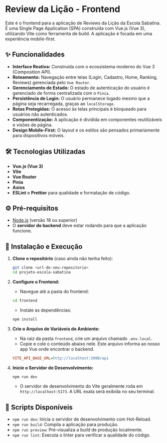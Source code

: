 # Review da Lição - Frontend

Este é o frontend para a aplicação de Reviews da Lição da Escola Sabatina. É uma Single Page Application (SPA) construída com Vue.js (Vue 3), utilizando Vite como ferramenta de build. A aplicação é focada em uma experiência mobile-first.

## ✨ Funcionalidades

-   **Interface Reativa:** Construída com o ecossistema moderno do Vue 3 (Composition API).
-   **Roteamento:** Navegação entre telas (Login, Cadastro, Home, Ranking, Reviews) gerenciada pelo `Vue Router`.
-   **Gerenciamento de Estado:** O estado de autenticação do usuário é gerenciado de forma centralizada com o `Pinia`.
-   **Persistência de Login:** O usuário permanece logado mesmo que a página seja recarregada, graças ao `localStorage`.
-   **Rotas Protegidas:** O acesso às telas principais é bloqueado para usuários não autenticados.
-   **Componentização:** A aplicação é dividida em componentes reutilizáveis e visões de página.
-   **Design Mobile-First:** O layout e os estilos são pensados primariamente para dispositivos móveis.

## 🛠️ Tecnologias Utilizadas

-   **Vue.js (Vue 3)**
-   **Vite**
-   **Vue Router**
-   **Pinia**
-   **Axios**
-   **ESLint** e **Prettier** para qualidade e formatação de código.

## ⚙️ Pré-requisitos

-   [Node.js](https://nodejs.org/) (versão 18 ou superior)
-   O **servidor do backend** deve estar rodando para que a aplicação funcione.

## 🚀 Instalação e Execução

1.  **Clone o repositório** (caso ainda não tenha feito):
    ```bash
    git clone <url-do-seu-repositorio>
    cd projeto-escola-sabatina
    ```

2.  **Configure o Frontend:**
    * Navegue até a pasta do frontend:
    ```bash
    cd frontend
    ```
    * Instale as dependências:
    ```bash
    npm install
    ```

3.  **Crie o Arquivo de Variáveis de Ambiente:**
    * Na raiz da pasta `frontend`, crie um arquivo chamado `.env.local`.
    * Copie e cole o conteúdo abaixo nele. Este arquivo informa ao nosso app Vue onde encontrar o backend.
    ```ini
    VITE_API_BASE_URL=http://localhost:3000/api
    ```

4.  **Inicie o Servidor de Desenvolvimento:**
    ```bash
    npm run dev
    ```
    * O servidor de desenvolvimento do Vite geralmente roda em `http://localhost:5173`. A URL exata será exibida no seu terminal.

## 📜 Scripts Disponíveis

-   `npm run dev`: Inicia o servidor de desenvolvimento com Hot-Reload.
-   `npm run build`: Compila a aplicação para produção.
-   `npm run preview`: Pré-visualiza a build de produção localmente.
-   `npm run lint`: Executa o linter para verificar a qualidade do código.